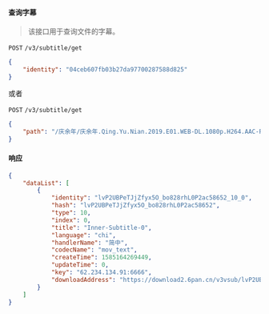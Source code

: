 #### 查询字幕

> 该接口用于查询文件的字幕。

```POST``` ```/v3/subtitle/get```

```json
{
	"identity": "04ceb607fb03b27da97700287588d825"
}
```

或者

```POST``` ```/v3/subtitle/get```

```json
{
	"path": "/庆余年/庆余年.Qing.Yu.Nian.2019.E01.WEB-DL.1080p.H264.AAC-PTHome.mp4"
}
```


#### 响应

```json
{
    "dataList": [
        {
            "identity": "lvP2UBPeTJjZfyx5O_bo828rhL0P2ac58652_10_0",
            "hash": "lvP2UBPeTJjZfyx5O_bo828rhL0P2ac58652",
            "type": 10,
            "index": 0,
            "title": "Inner-Subtitle-0",
            "language": "chi",
            "handlerName": "简中",
            "codecName": "mov_text",
            "createTime": 1585164269449,
            "updateTime": 0,
            "key": "62.234.134.91:6666",
            "downloadAddress": "https://download2.6pan.cn/v3vsub/lvP2UBPeTJjZfyx5O_bo828rhL0P2ac58652/sub_internal_0.vtt/wcs/user/-1/s/0/file/SYSTEM-INNER?userId=-1&wsSecret=08936c4463a6fda6da4cfcbd1072eef1&wsTime=5e7cbcdb"
        }
    ]
}
```
